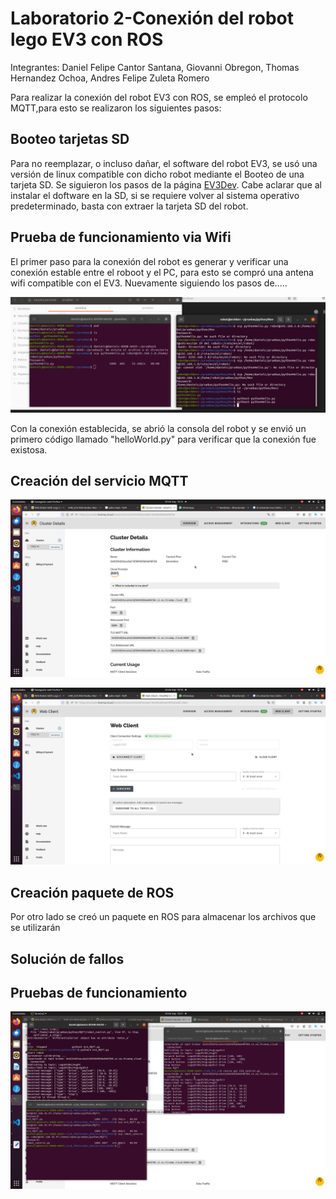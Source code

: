 # Laboratorio 2-Conexión del robot lego EV3 con ROS

Integrantes: Daniel Felipe Cantor Santana, Giovanni Obregon, Thomas Hernandez Ochoa, Andres Felipe Zuleta Romero

Para realizar la conexión del robot EV3 con ROS, se empleó el protocolo MQTT,para esto se realizaron los siguientes pasos:

## Booteo tarjetas SD
Para no reemplazar, o incluso dañar, el software del robot EV3, se usó una versión de linux compatible con dicho robot mediante el Booteo de una tarjeta SD. Se siguieron los pasos de la página [EV3Dev](https://www.ev3dev.org). Cabe aclarar que al instalar el doftware en la SD, si se requiere volver al sistema operativo predeterminado, basta con extraer la tarjeta SD del robot. 

## Prueba de funcionamiento via Wifi
El primer paso para la conexión del robot es generar y verificar una conexión estable entre el roboot y el PC, para esto se compró una antena wifi compatible con el EV3. Nuevamente siguiendo los pasos de.....

![imagen](https://github.com/FRM-2024-1S-Grupo-2/Laboratorio-2-EV3/blob/main/Imagenes/Prueba_Wifi.jpg)

Con la conexión establecida, se abrió la consola del robot y se envió un primero código llamado "helloWorld.py" para verificar que la conexión fue existosa.


## Creación del servicio MQTT

![imagen](https://github.com/FRM-2024-1S-Grupo-2/Laboratorio-2-EV3/blob/main/Imagenes/Servicio_MQTT.png)

![imagen](https://github.com/FRM-2024-1S-Grupo-2/Laboratorio-2-EV3/blob/main/Imagenes/Suscriptor_MQTT.png)

## Creación paquete de ROS
Por otro lado se creó un paquete en ROS para almacenar los archivos que se utilizarán



## Solución de fallos

## Pruebas de funcionamiento

![imagen](https://github.com/FRM-2024-1S-Grupo-2/Laboratorio-2-EV3/blob/main/Imagenes/Ejecucion_en_ROS.png)
